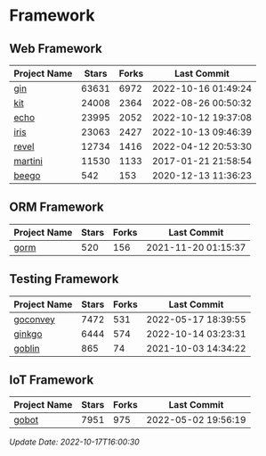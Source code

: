 # Framework

## Web Framework
| Project Name | Stars | Forks | Last Commit |
| ------------ | ----- | ----- | ----------- |
| [gin](https://github.com/gin-gonic/gin) | 63631 | 6972 | 2022-10-16 01:49:24 |
| [kit](https://github.com/go-kit/kit) | 24008 | 2364 | 2022-08-26 00:50:32 |
| [echo](https://github.com/labstack/echo) | 23995 | 2052 | 2022-10-12 19:37:08 |
| [iris](https://github.com/kataras/iris) | 23063 | 2427 | 2022-10-13 09:46:39 |
| [revel](https://github.com/revel/revel) | 12734 | 1416 | 2022-04-12 20:53:30 |
| [martini](https://github.com/go-martini/martini) | 11530 | 1133 | 2017-01-21 21:58:54 |
| [beego](https://github.com/astaxie/beego) | 542 | 153 | 2020-12-13 11:36:23 |

## ORM Framework
| Project Name | Stars | Forks | Last Commit |
| ------------ | ----- | ----- | ----------- |
| [gorm](https://github.com/jinzhu/gorm) | 520 | 156 | 2021-11-20 01:15:37 |

## Testing Framework
| Project Name | Stars | Forks | Last Commit |
| ------------ | ----- | ----- | ----------- |
| [goconvey](https://github.com/smartystreets/goconvey) | 7472 | 531 | 2022-05-17 18:39:55 |
| [ginkgo](https://github.com/onsi/ginkgo) | 6444 | 574 | 2022-10-14 03:23:31 |
| [goblin](https://github.com/franela/goblin) | 865 | 74 | 2021-10-03 14:34:22 |

## IoT Framework
| Project Name | Stars | Forks | Last Commit |
| ------------ | ----- | ----- | ----------- |
| [gobot](https://github.com/hybridgroup/gobot) | 7951 | 975 | 2022-05-02 19:56:19 |

*Update Date: 2022-10-17T16:00:30*